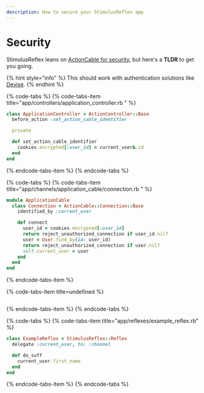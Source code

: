 ```yaml
---
description: How to secure your StimulusReflex app
---
```


# Security

StimulusReflex leans on [ActionCable for security](https://guides.rubyonrails.org/action_cable_overview.html#server-side-components-connections), but here's a **TLDR** to get you going.

{% hint style="info" %}
This should work with authentication solutions like [Devise](https://github.com/plataformatec/devise).
{% endhint %}

{% code-tabs %}
{% code-tabs-item title="app/controllers/application\_controller.rb  " %}
```ruby
class ApplicationController < ActionController::Base
  before_action :set_action_cable_identifier

  private

  def set_action_cable_identifier
    cookies.encrypted[:user_id] = current_user&.id
  end
end
```
{% endcode-tabs-item %}
{% endcode-tabs %}

{% code-tabs %}
{% code-tabs-item title="app/channels/application\_cable/connection.rb " %}
```ruby
module ApplicationCable
  class Connection < ActionCable::Connection::Base
    identified_by :current_user

    def connect
      user_id = cookies.encrypted[:user_id]
      return reject_unauthorized_connection if user_id.nil?
      user = User.find_by(id: user_id)
      return reject_unauthorized_connection if user.nil?
      self.current_user = user
    end
  end
end
```
{% endcode-tabs-item %}

{% code-tabs-item title=undefined %}
```

```
{% endcode-tabs-item %}
{% endcode-tabs %}

{% code-tabs %}
{% code-tabs-item title="app/reflexes/example\_reflex.rb" %}
```ruby
class ExampleReflex < StimulusReflex::Reflex
  delegate :current_user, to: :channel

  def do_suff
    current_user.first_name
  end
end
```
{% endcode-tabs-item %}
{% endcode-tabs %}

